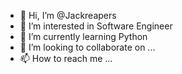 - 👋 Hi, I’m @Jackreapers
- 👀 I’m interested in Software Engineer
- 🌱 I’m currently learning Python
- 💞️ I’m looking to collaborate on ...
- 📫 How to reach me ...

<!---
Jackreapers/Jackreapers is a ✨ special ✨ repository because its `README.md` (this file) appears on your GitHub profile.
You can click the Preview link to take a look at your changes.
--->
